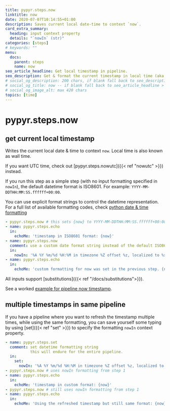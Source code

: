 ```yaml
---
title: pypyr.steps.now
linktitle: now
date: 2020-07-07T10:14:55+01:00
description: Saves current local date-time to context `now`.
card_extra_summary:
  heading: input context property
  details: "`nowIn` (str)"
categories: [steps]
# keywords: ""
menu:
  docs:
    parent: steps
    name: now
seo_article_headline: Get local timestamp in pipeline.
seo_description: Get & format the current timestamp in local time (aka wall time) during task-runner pipeline execution.
# social_og_description: 200 chars, if blank fall back to seo_description then description
# social_og_title: now -- if blank fall back to seo_article_headline > .Title. Max 70 chars
# social_og_image_alt: max 420 chars
topics: [time]
---
```

# pypyr.steps.now
## get current local timestamp
Writes the current local date & time to context `now`. Local time is also known 
as wall time.

If you want UTC time, check out [pypyr.steps.nowutc]({{< ref "nowutc" >}}) 
instead.

If you run this step as a simple step (with no input formatting specified in 
`nowIn`), the default datetime format is ISO8601. For example: 
`YYYY-MM-DDTHH:MM:SS.ffffff+00:00`.

You can use explicit format strings to control the datetime representation. For 
a full list of available formatting codes, check [python date & time formatting](https://docs.python.org/library/datetime.html#strftime-and-strptime-behavior)

```yaml
- pypyr.steps.now # this sets {now} to YYYY-MM-DDTHH:MM:SS.ffffff+00:00
- name: pypyr.steps.echo
  in:
    echoMe: 'timestamp in ISO8601 format: {now}'
- name: pypyr.steps.now
  comment: use a custom date format string instead of the default ISO8601
  in:
    nowIn: '%A %Y %m/%d %H:%M in timezone %Z offset %z, localized to %x'
- name: pypyr.steps.echo
  in:
    echoMe: 'custom formatting for now was set in the previous step. {now}'
```

All inputs support [substitutions]({{< ref "/docs/substitutions">}}).

See a worked [example for pipeline now timestamp](https://github.com/pypyr/pypyr-example/tree/main/pipelines/now.yaml).

## multiple timestamps in same pipeline
If you have a pipeline where you want to refresh the timestamp multiple times, 
while using the same formatting, you can save yourself some typing by using 
[set]({{< ref "set" >}}) to specify the formatting `nowIn` context property.

```yaml
- name: pypyr.steps.set
  comment: set datetime formatting string
           this will endure for the entire pipeline.
  in:
    set:
      nowIn: '%A %Y %m/%d %H:%M in timezone %Z offset %z, localized to %x'
- pypyr.steps.now # uses nowIn formatting from step 1
- name: pypyr.steps.echo
  in:
    echoMe: 'timestamp in custom format: {now}'
- pypyr.steps.now # still uses nowIn formatting from step 1
- name: pypyr.steps.echo
  in:
    echoMe: 'Using the refreshed timestamp but still same format: {now}'
```